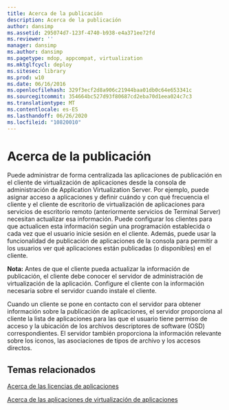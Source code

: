 ```yaml
---
title: Acerca de la publicación
description: Acerca de la publicación
author: dansimp
ms.assetid: 295074d7-123f-4740-b938-e4a371ee72fd
ms.reviewer: ''
manager: dansimp
ms.author: dansimp
ms.pagetype: mdop, appcompat, virtualization
ms.mktglfcycl: deploy
ms.sitesec: library
ms.prod: w10
ms.date: 06/16/2016
ms.openlocfilehash: 329f3ecf2d8a906c21944baa01db0c64e653341c
ms.sourcegitcommit: 354664bc527d93f80687cd2eba70d1eea024c7c3
ms.translationtype: MT
ms.contentlocale: es-ES
ms.lasthandoff: 06/26/2020
ms.locfileid: "10820010"
---
```

# Acerca de la publicación


Puede administrar de forma centralizada las aplicaciones de publicación en el cliente de virtualización de aplicaciones desde la consola de administración de Application Virtualization Server. Por ejemplo, puede asignar acceso a aplicaciones y definir cuándo y con qué frecuencia el cliente y el cliente de escritorio de virtualización de aplicaciones para servicios de escritorio remoto (anteriormente servicios de Terminal Server) necesitan actualizar esa información. Puede configurar los clientes para que actualicen esta información según una programación establecida o cada vez que el usuario inicie sesión en el cliente. Además, puede usar la funcionalidad de publicación de aplicaciones de la consola para permitir a los usuarios ver qué aplicaciones están publicadas (o disponibles) en el cliente.

**Nota:**  Antes de que el cliente pueda actualizar la información de publicación, el cliente debe conocer el servidor de administración de virtualización de la aplicación. Configure el cliente con la información necesaria sobre el servidor cuando instale el cliente.

 

Cuando un cliente se pone en contacto con el servidor para obtener información sobre la publicación de aplicaciones, el servidor proporciona al cliente la lista de aplicaciones para las que el usuario tiene permiso de acceso y la ubicación de los archivos descriptores de software (OSD) correspondientes. El servidor también proporciona la información relevante sobre los iconos, las asociaciones de tipos de archivo y los accesos directos.

## Temas relacionados


[Acerca de las licencias de aplicaciones](about-application-licensing.md)

[Acerca de las aplicaciones de virtualización de aplicaciones](about-application-virtualization-applications.md)

 

 





